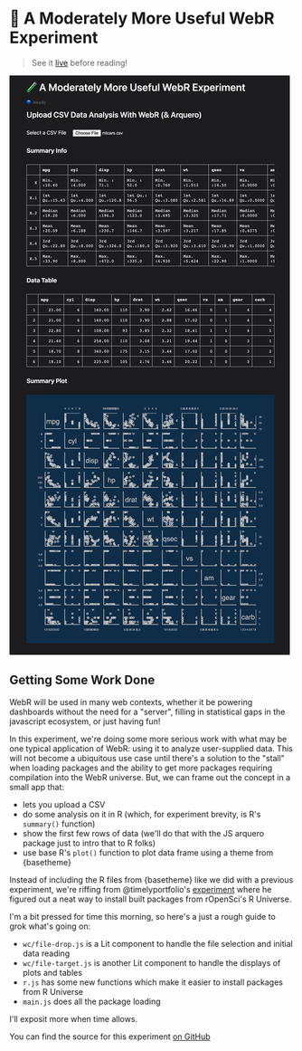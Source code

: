 # 🧪 A Moderately More Useful WebR Experiment

>See it [live](https://rud.is/w/webr-file/) before reading!

![](img/preview.png)

## Getting Some Work Done

WebR will be used in many web contexts, whether it be powering dashboards without the need for a "server", filling in statistical gaps in the javascript ecosystem, or just having fun!

In this experiment, we're doing some more serious work with what may be one typical application of WebR: using it to analyze user-supplied data. This will not become a ubiquitous use case until there's a solution to the "stall" when loading packages and the ability to get more packages requiring compilation into the WebR universe. But, we can frame out the concept in a small app that:

- lets you upload a CSV
- do some analysis on it in R (which, for experiment brevity, is R's `summary()` function)
- show the first few rows of data (we'll do that with the JS arquero package just to intro that to R folks)
- use base R's `plot()` function to plot data frame using a theme from {basetheme}

Instead of including the R files from {basetheme} like we did with a previous experiment, we're riffing from @timelyportfolio's [experiment](https://main--moonlit-chimera-8d3e09.netlify.app/) where he figured out a neat way to install built packages from rOpenSci's R Universe. 

I'm a bit pressed for time this morning, so here's a just a rough guide to grok what's going on:

- `wc/file-drop.js` is a Lit component to handle the file selection and initial data reading
- `wc/file-target.js` is another Lit component to handle the displays of plots and tables
- `r.js` has some new functions which make it easier to install packages from R Universe
- `main.js` does all the package loading

I'll exposit more when time allows.

You can find the source for this experiment [on GitHub]()
